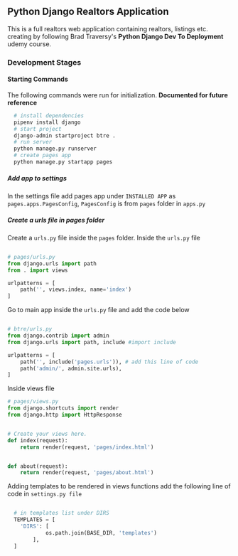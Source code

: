 ## Python Django Realtors Application

This is a full realtors web application containing realtors, listings etc. creating by following Brad Traversy's **Python Django Dev To Deployment** udemy course.

### Development Stages

#### Starting Commands

The following commands were run for initialization. **Documented for future reference**

```python
  # install dependencies
  pipenv install django
  # start project
  django-admin startproject btre .
  # run server
  python manage.py runserver
  # create pages app
  python manage.py startapp pages

```

##### Add app to settings

In the settings file add pages app under `INSTALLED APP` as `pages.apps.PagesConfig`, `PagesConfig` is from `pages` folder in `apps.py`

##### Create a urls file in pages folder

Create a `urls.py` file inside the `pages` folder. Inside the `urls.py` file

```python

# pages/urls.py
from django.urls import path
from . import views

urlpatterns = [
    path('', views.index, name='index')
]

```

Go to main app inside the `urls.py` file and add the code below

```python

# btre/urls.py
from django.contrib import admin
from django.urls import path, include #import include

urlpatterns = [
    path('', include('pages.urls')), # add this line of code
    path('admin/', admin.site.urls),
]


```

Inside views file

```python
# pages/views.py
from django.shortcuts import render
from django.http import HttpResponse


# Create your views here.
def index(request):
    return render(request, 'pages/index.html')


def about(request):
    return render(request, 'pages/about.html')

```

Adding templates to be rendered in views functions add the following line of code in `settings.py file`

```python

  # in templates list under DIRS
  TEMPLATES = [
    'DIRS': [
            os.path.join(BASE_DIR, 'templates')
        ],
  ]

```
